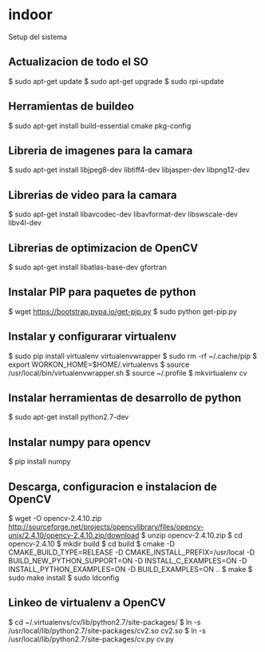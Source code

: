 # indoor

Setup del sistema

## Actualizacion de todo el SO
$ sudo apt-get update
$ sudo apt-get upgrade
$ sudo rpi-update

## Herramientas de buildeo
$ sudo apt-get install build-essential cmake pkg-config

## Libreria de imagenes para la camara
$ sudo apt-get install libjpeg8-dev libtiff4-dev libjasper-dev libpng12-dev

## Librerias de video para la camara
$ sudo apt-get install libavcodec-dev libavformat-dev libswscale-dev libv4l-dev

## Librerias de optimizacion de OpenCV
$ sudo apt-get install libatlas-base-dev gfortran

## Instalar PIP para paquetes de python
$ wget https://bootstrap.pypa.io/get-pip.py
$ sudo python get-pip.py

## Instalar y configurarar virtualenv
$ sudo pip install virtualenv virtualenvwrapper
$ sudo rm -rf ~/.cache/pip
$ export WORKON_HOME=$HOME/.virtualenvs
$ source /usr/local/bin/virtualenvwrapper.sh
$ source ~/.profile
$ mkvirtualenv cv

## Instalar herramientas de desarrollo de python
$ sudo apt-get install python2.7-dev

## Instalar numpy para opencv
$ pip install numpy

## Descarga, configuracion e instalacion de OpenCV
$ wget -O opencv-2.4.10.zip http://sourceforge.net/projects/opencvlibrary/files/opencv-unix/2.4.10/opencv-2.4.10.zip/download
$ unzip opencv-2.4.10.zip
$ cd opencv-2.4.10
$ mkdir build
$ cd build
$ cmake -D CMAKE_BUILD_TYPE=RELEASE -D CMAKE_INSTALL_PREFIX=/usr/local -D BUILD_NEW_PYTHON_SUPPORT=ON -D INSTALL_C_EXAMPLES=ON -D INSTALL_PYTHON_EXAMPLES=ON  -D BUILD_EXAMPLES=ON ..
$ make
$ sudo make install
$ sudo ldconfig

## Linkeo de virtualenv a OpenCV
$ cd ~/.virtualenvs/cv/lib/python2.7/site-packages/
$ ln -s /usr/local/lib/python2.7/site-packages/cv2.so cv2.so
$ ln -s /usr/local/lib/python2.7/site-packages/cv.py cv.py
